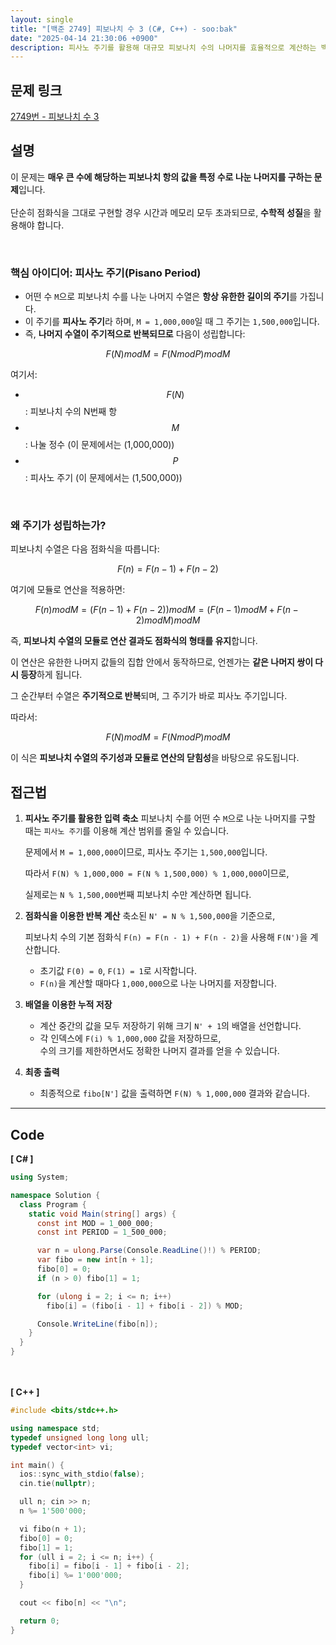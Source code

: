 ```yaml
---
layout: single
title: "[백준 2749] 피보나치 수 3 (C#, C++) - soo:bak"
date: "2025-04-14 21:30:06 +0900"
description: 피사노 주기를 활용해 대규모 피보나치 수의 나머지를 효율적으로 계산하는 백준 2749번 문제의 C# 및 C++ 풀이와 해설
---
```


## 문제 링크
[2749번 - 피보나치 수 3](https://www.acmicpc.net/problem/2749)


## 설명
이 문제는 **매우 큰 수에 해당하는 피보나치 항의 값을 특정 수로 나눈 나머지를 구하는 문제**입니다.<br>
<br>
단순히 점화식을 그대로 구현할 경우 시간과 메모리 모두 초과되므로, **수학적 성질**을 활용해야 합니다.

<br>

### 핵심 아이디어: 피사노 주기(Pisano Period)

- 어떤 수 `M`으로 피보나치 수를 나눈 나머지 수열은 **항상 유한한 길이의 주기**를 가집니다.
- 이 주기를 **피사노 주기**라 하며, `M = 1,000,000`일 때 그 주기는 `1,500,000`입니다.
- 즉, **나머지 수열이 주기적으로 반복되므로** 다음이 성립합니다:

$$
F(N) mod M = F(N mod P) mod M
$$

여기서:
- $$F(N)$$: 피보나치 수의 N번째 항
- $$M$$: 나눌 정수 (이 문제에서는 \(1,000,000\))
- $$P$$: 피사노 주기 (이 문제에서는 \(1,500,000\))

<br>

### 왜 주기가 성립하는가?

피보나치 수열은 다음 점화식을 따릅니다:

$$
F(n) = F(n - 1) + F(n - 2)
$$

여기에 모듈로 연산을 적용하면:

$$
F(n) mod M = (F(n-1) + F(n-2)) mod M = (F(n-1) mod M + F(n-2) mod M) mod M$$

즉, **피보나치 수열의 모듈로 연산 결과도 점화식의 형태를 유지**합니다.<br>

이 연산은 유한한 나머지 값들의 집합 안에서 동작하므로, 언젠가는 **같은 나머지 쌍이 다시 등장**하게 됩니다.<br>

그 순간부터 수열은 **주기적으로 반복**되며, 그 주기가 바로 피사노 주기입니다.<br>

따라서:

$$
F(N) mod M = F(N mod P) mod M
$$

이 식은 **피보나치 수열의 주기성과 모듈로 연산의 닫힘성**을 바탕으로 유도됩니다.<br>


## 접근법

1. **피사노 주기를 활용한 입력 축소**
   피보나치 수를 어떤 수 `M`으로 나눈 나머지를 구할 때는 `피사노 주기`를 이용해 계산 범위를 줄일 수 있습니다.  <br>

   문제에서 `M = 1,000,000`이므로, 피사노 주기는 `1,500,000`입니다.  <br>

   따라서 `F(N) % 1,000,000 = F(N % 1,500,000) % 1,000,000`이므로,  <br>

   실제로는 `N % 1,500,000`번째 피보나치 수만 계산하면 됩니다.<br>

2. **점화식을 이용한 반복 계산**
   축소된 `N' = N % 1,500,000`을 기준으로,  <br>

   피보나치 수의 기본 점화식 `F(n) = F(n - 1) + F(n - 2)`을 사용해 `F(N')`을 계산합니다.  <br>

   - 초기값 `F(0) = 0`, `F(1) = 1`로 시작합니다.<br>
   - `F(n)`을 계산할 때마다 `1,000,000`으로 나눈 나머지를 저장합니다.<br>

3. **배열을 이용한 누적 저장**
   - 계산 중간의 값을 모두 저장하기 위해 크기 `N' + 1`의 배열을 선언합니다.<br>
   - 각 인덱스에 `F(i) % 1,000,000` 값을 저장하므로,  <br>
     수의 크기를 제한하면서도 정확한 나머지 결과를 얻을 수 있습니다.<br>

4. **최종 출력**
   - 최종적으로 `fibo[N']` 값을 출력하면 `F(N) % 1,000,000` 결과와 같습니다.<br>


---

## Code
<b>[ C# ] </b>
<br>

```csharp
using System;

namespace Solution {
  class Program {
    static void Main(string[] args) {
      const int MOD = 1_000_000;
      const int PERIOD = 1_500_000;

      var n = ulong.Parse(Console.ReadLine()!) % PERIOD;
      var fibo = new int[n + 1];
      fibo[0] = 0;
      if (n > 0) fibo[1] = 1;

      for (ulong i = 2; i <= n; i++)
        fibo[i] = (fibo[i - 1] + fibo[i - 2]) % MOD;

      Console.WriteLine(fibo[n]);
    }
  }
}
```

<br><br>
<b>[ C++ ] </b>
<br>

```cpp
#include <bits/stdc++.h>

using namespace std;
typedef unsigned long long ull;
typedef vector<int> vi;

int main() {
  ios::sync_with_stdio(false);
  cin.tie(nullptr);

  ull n; cin >> n;
  n %= 1'500'000;

  vi fibo(n + 1);
  fibo[0] = 0;
  fibo[1] = 1;
  for (ull i = 2; i <= n; i++) {
    fibo[i] = fibo[i - 1] + fibo[i - 2];
    fibo[i] %= 1'000'000;
  }

  cout << fibo[n] << "\n";

  return 0;
}
```

